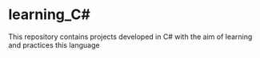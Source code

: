 # learning_C#
This repository contains projects developed in C# with the aim of learning and practices this language
